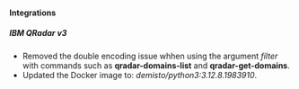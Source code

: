 
#### Integrations

##### IBM QRadar v3

- Removed the double encoding issue whhen using the argument *filter* with commands such as **qradar-domains-list** and **qradar-get-domains**.
- Updated the Docker image to: *demisto/python3:3.12.8.1983910*.
